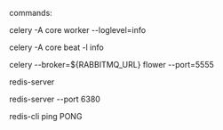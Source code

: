 commands:

celery -A core worker --loglevel=info

celery -A core beat -l info

celery --broker=${RABBITMQ_URL} flower --port=5555

redis-server

redis-server --port 6380

redis-cli ping
PONG
